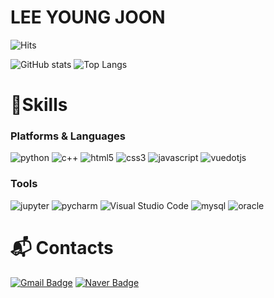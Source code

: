 # LEE YOUNG JOON

![Hits](https://hits.seeyoufarm.com/api/count/incr/badge.svg?url=https%3A%2F%2Fgithub.com%2Flee990324%2Flee990324%2F&count_bg=%2379C83D&title_bg=%23555555&icon=&icon_color=%23E7E7E7&title=hits&edge_flat=false)

![GitHub stats](https://github-readme-stats.vercel.app/api?username=lee990324&show_icons=true&theme=radical&count_private=true) <!-- &include_all_commits=true -->
![Top Langs](https://github-readme-stats.vercel.app/api/top-langs/?username=lee990324&layout=compact&theme=radical)
<!-- [![Solved.ac Profile](http://mazassumnida.wtf/api/v2/generate_badge?boj=lee990324)](https://solved.ac/lee990324/) -->

# 💪Skills
### Platforms & Languages
![python](https://img.shields.io/badge/python-3776AB.svg?&style=for-the-badge&logo=python&logoColor=white)
![c++](https://img.shields.io/badge/c++-00599C.svg?&style=for-the-badge&logo=cplusplus&logoColor=white)
![html5](https://img.shields.io/badge/html5-E34F26.svg?&style=for-the-badge&logo=html5&logoColor=white)
![css3](https://img.shields.io/badge/css3-1572B6.svg?&style=for-the-badge&logo=css3&logoColor=white)
![javascript](https://img.shields.io/badge/javascript-F7DF1E.svg?&style=for-the-badge&logo=javascript&logoColor=white)
![vuedotjs](https://img.shields.io/badge/vue.js-4FC08D.svg?&style=for-the-badge&logo=vuedotjs&logoColor=white)

### Tools
![jupyter](https://img.shields.io/badge/jupyter-F37626.svg?&style=for-the-badge&logo=jupyter&logoColor=white)
![pycharm](https://img.shields.io/badge/pycharm-000000.svg?&style=for-the-badge&logo=pycharm&logoColor=white)
![Visual Studio Code](https://img.shields.io/badge/Visual%20Studio%20Code-007ACC.svg?&style=for-the-badge&logo=Visual%20Studio%20Code&logoColor=white)
![mysql](https://img.shields.io/badge/mysql-4479A1.svg?&style=for-the-badge&logo=mysql&logoColor=white)
![oracle](https://img.shields.io/badge/oracle-F80000.svg?&style=for-the-badge&logo=oracle&logoColor=white)

# :mailbox_with_mail: Contacts
[![Gmail Badge](https://img.shields.io/badge/Gmail-d14836?style=flat-square&logo=Gmail&logoColor=white&link=mailto:f9977f990324@gmail.com)](mailto:f9977f990324@gmail.com)
[![Naver Badge](https://img.shields.io/badge/Naver-03C75A?style=flat-square&logo=Naver&logoColor=white&link=mailto:lee990324@naver.com)](mailto:lee990324@naver.com)




